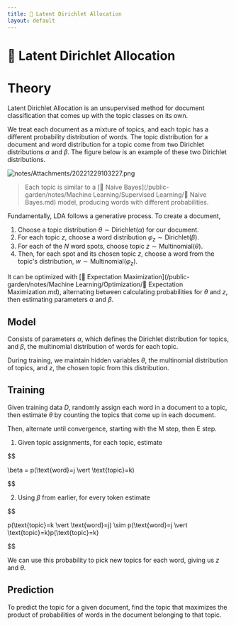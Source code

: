 ```yaml
---
title: 📄 Latent Dirichlet Allocation
layout: default
---
```


# 📄 Latent Dirichlet Allocation

# Theory
Latent Dirichlet Allocation is an unsupervised method for document classification that comes up with the topic classes on its own.

We treat each document as a mixture of topics, and each topic has a different probability distribution of words. The topic distribution for a document and word distribution for a topic come from two Dirichlet distributions $\alpha$ and $\beta$. The figure below is an example of these two Dirichlet distributions.

![notes/Attachments/20221229103227.png](notes/Attachments/20221229103227.png.png)

> Each topic is similar to a [👶 Naive Bayes](/public-garden/notes/Machine Learning/Supervised Learning/👶 Naive Bayes.md) model, producing words with different probabilities.

Fundamentally, LDA follows a generative process. To create a document,
1. Choose a topic distribution $\theta \sim \text{Dirichlet}(\alpha)$ for our document.
2. For each topic $z$, choose a word distribution $\varphi_z \sim \text{Dirichlet}(\beta)$.
3. For each of the $N$ word spots, choose topic $z \sim \text{Multinomial}(\theta)$.
4. Then, for each spot and its chosen topic $z$, choose a word from the topic's distribution, $w \sim \text{Multinomial}(\varphi_z)$.

It can be optimized with [🎉 Expectation Maximization](/public-garden/notes/Machine Learning/Optimization/🎉 Expectation Maximization.md), alternating between calculating probabilities for $\theta$ and $z$, then estimating parameters $\alpha$ and $\beta$.

## Model
Consists of parameters $\alpha$, which defines the Dirichlet distribution for topics, and $\beta$, the multinomial distribution of words for each topic.

During training, we maintain hidden variables $\theta$, the multinomial distribution of topics, and $z$, the chosen topic from this distribution.

## Training
Given training data $D$, randomly assign each word in a document to a topic, then estimate $\theta$ by counting the topics that come up in each document.

Then, alternate until convergence, starting with the M step, then E step.
1. Given topic assignments, for each topic, estimate 

$$

\beta = p(\text{word}=j \vert \text{topic}=k)

$$

2. Using $\beta$ from earlier, for every token estimate 

$$

p(\text{topic}=k \vert \text{word}=j) \sim p(\text{word}=j \vert \text{topic}=k)p(\text{topic}=k)

$$

   We can use this probability to pick new topics for each word, giving us $z$ and $\theta$.

## Prediction
To predict the topic for a given document, find the topic that maximizes the product of probabilities of words in the document belonging to that topic.
